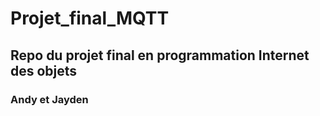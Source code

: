 # Projet_final_MQTT
## Repo du projet final en programmation Internet des objets
### Andy et Jayden
